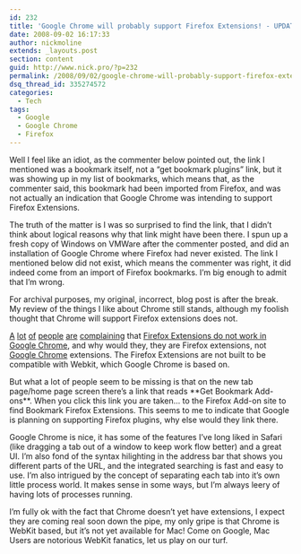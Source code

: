 ```yaml
---
id: 232
title: 'Google Chrome will probably support Firefox Extensions! - UPDATED'
date: 2008-09-02 16:17:33
author: nickmoline
extends: _layouts.post
section: content
guid: http://www.nick.pro/?p=232
permalink: /2008/09/02/google-chrome-will-probably-support-firefox-extensions/
dsq_thread_id: 335274572
categories:
  - Tech
tags:
  - Google
  - Google Chrome
  - Firefox
---
```

Well I feel like an idiot, as the commenter below pointed out, the link I mentioned was a bookmark itself, not a &#8220;get bookmark plugins&#8221; link, but it was showing up in my list of bookmarks, which means that, as the commenter said, this bookmark had been imported from Firefox, and was not actually an indication that Google Chrome was intending to support Firefox Extensions.

The truth of the matter is I was so surprised to find the link, that I didn&#8217;t think about logical reasons why that link might have been there. I spun up a fresh copy of Windows on VMWare after the commenter posted, and did an installation of Google Chrome where Firefox had never existed. The link I mentioned below did not exist, which means the commenter was right, it did indeed come from an import of Firefox bookmarks. I&#8217;m big enough to admit that I&#8217;m wrong.

For archival purposes, my original, incorrect, blog post is after the break. My review of the things I like about Chrome still stands, although my foolish thought that Chrome will support Firefox extensions does not.

<!--more-->
  
[A](http://strongdynamic.blogspot.com/2008/09/google-chrome-no-extensions.html) [lot](http://cf-bill.blogspot.com/2008/09/google-chrome-early-impressions.html) [of](http://ostatic.com/172340-blog/hands-on-with-chrome-clean-and-crisp-but-needs-extensions) [people](http://www.jillesvangurp.com/2008/09/02/google-chrome-first-impressions/) [are](http://internetducttape.com/2008/09/02/why-google-chrome-isnt-my-default-browser/) [complaining](http://mamchenkov.net/wordpress/2008/09/03/google-chrome-a-new-punch-in-the-browser-fight/) that [Firefox Extensions do not work in Google Chrome](http://www.google.com/support/chrome/bin/answer.py?answer=95695), and why would they, they are Firefox extensions, not [Google Chrome](http://www.google.com/chrome/) extensions. The Firefox Extensions are not built to be compatible with Webkit, which Google Chrome is based on.

<amp-img src="{{ site.baseurl }}/wp-content/uploads/sites/4/2008/09/region-capture-1.webp" title="Get Bookmark Add-ons" alt="Get Bookmark Add-ons" width="172" height="29" layout="fixed">
  <amp-img fallback src="{{ site.baseurl }}/wp-content/uploads/sites/4/2008/09/region-capture-1.png" title="Get Bookmark Add-ons" alt="Get Bookmark Add-ons" width="172" height="29" layout="fixed"></amp-img>
</amp-img>
But what a lot of people seem to be missing is that on the new tab page/home page screen there&#8217;s a link that reads **Get Bookmark Add-ons**. When you click this link you are taken&#8230; to the Firefox Add-on site to find Bookmark Firefox Extensions. This seems to me to indicate that Google is planning on supporting Firefox plugins, why else would they link there.

<amp-img class="aligncenter" src="{{ site.baseurl }}/wp-content/uploads/sites/4/2008/09/region-capture-2.png" title="Firefox Add-ons in Google Chrome" alt="Firefox Add-ons in Google Chrome" width="978" height="728" layout="responsive" lightbox>
  <amp-img fallback class="aligncenter" src="{{ site.baseurl }}/wp-content/uploads/sites/4/2008/09/region-capture-2.png" title="Firefox Add-ons in Google Chrome" alt="Firefox Add-ons in Google Chrome" width="978" height="728" layout="responsive" lightbox></amp-img>
</amp-img>

Google Chrome is nice, it has some of the features I&#8217;ve long liked in Safari (like dragging a tab out of a window to keep work flow better) and a great UI. I&#8217;m also fond of the syntax hilighting in the address bar that shows you different parts of the URL, and the integrated searching is fast and easy to use. I&#8217;m also intrigued by the concept of separating each tab into it&#8217;s own little process world. It makes sense in some ways, but I&#8217;m always leery of having lots of processes running.

I&#8217;m fully ok with the fact that Chrome doesn&#8217;t yet have extensions, I expect they are coming real soon down the pipe, my only gripe is that Chrome is WebKit based, but it&#8217;s not yet available for Mac! Come on Google, Mac Users are notorious WebKit fanatics, let us play on our turf.
